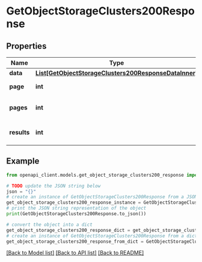 # GetObjectStorageClusters200Response


## Properties

Name | Type | Description | Notes
------------ | ------------- | ------------- | -------------
**data** | [**List[GetObjectStorageClusters200ResponseDataInner]**](GetObjectStorageClusters200ResponseDataInner.md) |  | [optional] 
**page** | **int** | The current [page](https://techdocs.akamai.com/linode-api/reference/pagination). | [optional] [readonly] 
**pages** | **int** | The total number of [pages](https://techdocs.akamai.com/linode-api/reference/pagination). | [optional] [readonly] 
**results** | **int** | The total number of results. | [optional] [readonly] 

## Example

```python
from openapi_client.models.get_object_storage_clusters200_response import GetObjectStorageClusters200Response

# TODO update the JSON string below
json = "{}"
# create an instance of GetObjectStorageClusters200Response from a JSON string
get_object_storage_clusters200_response_instance = GetObjectStorageClusters200Response.from_json(json)
# print the JSON string representation of the object
print(GetObjectStorageClusters200Response.to_json())

# convert the object into a dict
get_object_storage_clusters200_response_dict = get_object_storage_clusters200_response_instance.to_dict()
# create an instance of GetObjectStorageClusters200Response from a dict
get_object_storage_clusters200_response_from_dict = GetObjectStorageClusters200Response.from_dict(get_object_storage_clusters200_response_dict)
```
[[Back to Model list]](../README.md#documentation-for-models) [[Back to API list]](../README.md#documentation-for-api-endpoints) [[Back to README]](../README.md)


